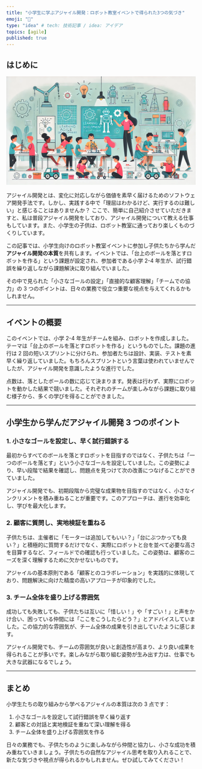 ```yaml
---
title: "小学生に学ぶアジャイル開発：ロボット教室イベントで得られた3つの気づき"
emoji: "🤖"
type: "idea" # tech: 技術記事 / idea: アイデア
topics: [agile]
published: true
---
```


## はじめに

![](/images/2025-01-14-00-59-32.png)

アジャイル開発とは、変化に対応しながら価値を素早く届けるためのソフトウェア開発手法です。しかし、実践する中で「理屈はわかるけど、実行するのは難しい」と感じることはありませんか？
ここで、簡単に自己紹介させていただきますと、私は普段アジャイル開発をしており、アジャイル開発について教える仕事もしています。また、小学生の子供は、ロボット教室に通っており楽しくものづくりしています。

この記事では、小学生向けのロボット教室イベントに参加し子供たちから学んだ**アジャイル開発の本質**を共有します。イベントでは、「台上のボールを落とすロボットを作る」という課題が設定され、参加者である小学 2-4 年生が、試行錯誤を繰り返しながら課題解決に取り組んでいました。

その中で見られた「小さなゴールの設定」「直接的な顧客理解」「チームでの協力」の 3 つのポイントは、日々の業務で役立つ重要な視点を与えてくれるかもしれません。

---

## イベントの概要

このイベントでは、小学 2-4 年生がチームを組み、ロボットを作成しました。テーマは「台上のボールを落とすロボットを作る」というものでした。課題の進行は 2 回の短いスプリントに分けられ、参加者たちは設計、実装、テストを素早く繰り返していました。もちろんスプリントという言葉は使われていませんでしたが、アジャイル開発を意識したような進行でした。

点数は、落としたボールの数に応じて決まります。発表は行わず、実際にロボットを動かした結果で競いました。それぞれのチームが楽しみながら課題に取り組む様子から、多くの学びを得ることができました。

---

## 小学生から学んだアジャイル開発 3 つのポイント

### 1. **小さなゴールを設定し、早く試行錯誤する**

最初からすべてのボールを落とすロボットを目指すのではなく、子供たちは「一つのボールを落とす」という小さなゴールを設定していました。この姿勢により、早い段階で結果を確認し、問題点を見つけて次の改善につなげることができていました。

アジャイル開発でも、初期段階から完璧な成果物を目指すのではなく、小さなインクリメントを積み重ねることが重要です。このアプローチは、進行を効率化し、学びを最大化します。

### 2. **顧客に質問し、実地検証を重ねる**

子供たちは、主催者に「モーターは追加してもいい？」「台にぶつかっても良い？」と積極的に質問するだけでなく、実際にロボットと台を並べて必要な高さを目算するなど、フィールドでの確認も行っていました。この姿勢は、顧客のニーズを深く理解するために欠かせないものです。

アジャイルの基本原則である「顧客とのコラボレーション」を実践的に体現しており、問題解決に向けた精度の高いアプローチが印象的でした。

### 3. **チーム全体を盛り上げる雰囲気**

成功しても失敗しても、子供たちは互いに「惜しい！」や「すごい！」と声をかけ合い、困っている仲間には「ここをこうしたらどう？」とアドバイスしていました。この協力的な雰囲気が、チーム全体の成果を引き出していたように感じます。

アジャイル開発でも、チームの雰囲気が良いと創造性が高まり、より良い成果を得られることが多いです。楽しみながら取り組む姿勢が生み出す力は、仕事でも大きな武器になるでしょう。

---

## まとめ

小学生たちの取り組みから学べるアジャイルの本質は次の 3 点です：

1. 小さなゴールを設定して試行錯誤を早く繰り返す
2. 顧客との対話と実地検証を重ねて深い理解を得る
3. チーム全体を盛り上げる雰囲気を作る

日々の業務でも、子供たちのように楽しみながら仲間と協力し、小さな成功を積み重ねていきましょう。子供たちの自然なアジャイル思考を取り入れることで、新たな気づきや視点が得られるかもしれません。ぜひ試してみてください！
